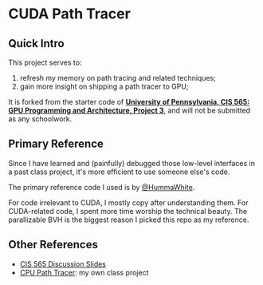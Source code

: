 # CUDA Path Tracer

## Quick Intro

This project serves to:

1. refresh my memory on path tracing and related techniques;
2. gain more insight on shipping a path tracer to GPU;

It is forked from the starter code of [**University of Pennsylvania, CIS 565: GPU Programming and Architecture, Project 3**](https://github.com/CIS565-Fall-2022/Project3-CUDA-Path-Tracer), and will not be submitted as any schoolwork.

## Primary Reference

Since I have learned and (painfully) debugged those low-level interfaces in a past class project, it's more efficient to use someone else's code.

The primary reference code I used is by [@HummaWhite](https://github.com/CIS565-Fall-2023/Project3-CUDA-Path-Tracer).

For code irrelevant to CUDA, I mostly copy after understanding them. For CUDA-related code, I spent more time worship the technical beauty.
The parallizable BVH is the biggest reason I picked this repo as my reference.

## Other References

- [CIS 565 Discussion Slides](https://onedrive.live.com/view.aspx?resid=A6B78147D66DD722%2196250&authkey=!AHM5o0OIig5tENc)
- [CPU Path Tracer](https://github.com/Thomaswang0822/torrey_renderer): my own class project
